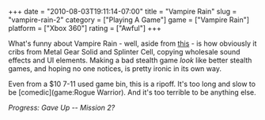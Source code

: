 +++
date = "2010-08-03T19:11:14-07:00"
title = "Vampire Rain"
slug = "vampire-rain-2"
category = ["Playing A Game"]
game = ["Vampire Rain"]
platform = ["Xbox 360"]
rating = ["Awful"]
+++

What's funny about Vampire Rain - well, aside from <a href="http://www.youtube.com/watch?v=pLor-wtgpS4">this</a> - is how obviously it cribs from Metal Gear Solid and Splinter Cell, copying wholesale sound effects and UI elements.  Making a bad stealth game <i>look</i> like better stealth games, and hoping no one notices, is pretty ironic in its own way.

Even from a $10 7-11 used game bin, this is a ripoff.  It's too long and slow to be [comedic](game:Rogue Warrior).  And it's too terrible to be anything else.

<i>Progress: Gave Up -- Mission 2?</i>